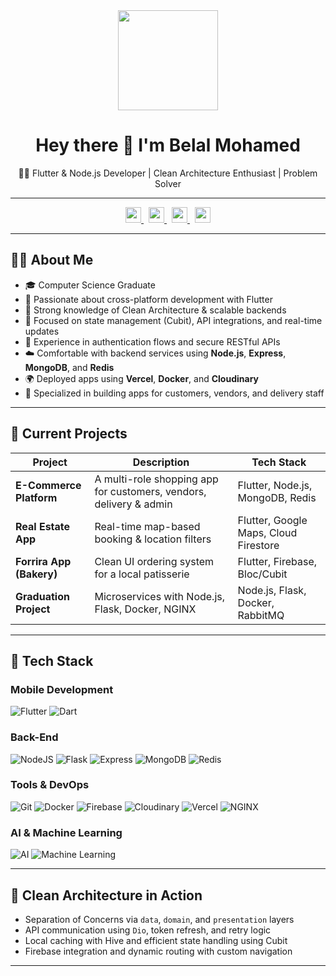 <div align="center">
  <img height="160" src="https://media.giphy.com/media/M9gbBd9nbDrOTu1Mqx/giphy.gif" />
</div>


<h1 align="center">Hey there 👋 I'm Belal Mohamed</h1>

<p align="center">
  🧑‍💻 Flutter & Node.js Developer | Clean Architecture Enthusiast | Problem Solver
</p>

---

<div align="center">
  <a href="mailto:belalma7med@gmail.com" target="_blank" style="margin-right: 8px;">
    <img src="https://img.shields.io/static/v1?message=Gmail&logo=gmail&label=&color=EA4335&logoColor=white&style=for-the-badge" height="25" />
  </a>
  <a href="https://www.linkedin.com/in/belalmohameddev/" target="_blank" style="margin-right: 8px;">
    <img src="https://img.shields.io/static/v1?message=LinkedIn&logo=linkedin&label=&color=0077B5&logoColor=white&style=for-the-badge" height="25" />
  </a>
  <a href="https://www.instagram.com/belalma7med/" target="_blank" style="margin-right: 8px;">
    <img src="https://img.shields.io/static/v1?message=Instagram&logo=instagram&label=&color=E4405F&logoColor=white&style=for-the-badge" height="25" />
  </a>
  <a href="https://www.facebook.com/belalm.agwa" target="_blank">
    <img src="https://img.shields.io/static/v1?message=Facebook&logo=facebook&label=&color=1877F2&logoColor=white&style=for-the-badge" height="25" />
  </a>
</div>



---

## 🧑‍💼 About Me

- 🎓 Computer Science Graduate
- 💙 Passionate about cross-platform development with Flutter
- 🧱 Strong knowledge of Clean Architecture & scalable backends
- 🔄 Focused on state management (Cubit), API integrations, and real-time updates
- 🔐 Experience in authentication flows and secure RESTful APIs
- ☁️ Comfortable with backend services using **Node.js**, **Express**, **MongoDB**, and **Redis**
- 🌍 Deployed apps using **Vercel**, **Docker**, and **Cloudinary**
- 📱 Specialized in building apps for customers, vendors, and delivery staff

---

## 🚀 Current Projects

| Project        | Description                                              | Tech Stack                         |
|----------------|----------------------------------------------------------|-------------------------------------|
| **E-Commerce Platform** | A multi-role shopping app for customers, vendors, delivery & admin | Flutter, Node.js, MongoDB, Redis    |
| **Real Estate App**     | Real-time map-based booking & location filters    | Flutter, Google Maps, Cloud Firestore |
| **Forrira App (Bakery)**| Clean UI ordering system for a local patisserie   | Flutter, Firebase, Bloc/Cubit       |
| **Graduation Project**  | Microservices with Node.js, Flask, Docker, NGINX | Node.js, Flask, Docker, RabbitMQ    |

---

## 🧰 Tech Stack

### Mobile Development
![Flutter](https://img.shields.io/badge/flutter-%2302569B.svg?style=for-the-badge&logo=flutter&logoColor=white)
![Dart](https://img.shields.io/badge/dart-%230175C2.svg?style=for-the-badge&logo=dart&logoColor=white)

### Back-End
![NodeJS](https://img.shields.io/badge/node.js-%2343853D.svg?style=for-the-badge&logo=node.js&logoColor=white)
![Flask](https://img.shields.io/badge/flask-%23000.svg?style=for-the-badge&logo=flask&logoColor=white)  ![Express](https://img.shields.io/badge/express-%23404d59.svg?style=for-the-badge&logo=express&logoColor=white)
![MongoDB](https://img.shields.io/badge/mongodb-%2347A248.svg?style=for-the-badge&logo=mongodb&logoColor=white)
![Redis](https://img.shields.io/badge/redis-%23DD0031.svg?style=for-the-badge&logo=redis&logoColor=white)

### Tools & DevOps
![Git](https://img.shields.io/badge/git-%23F05032.svg?style=for-the-badge&logo=git&logoColor=white)
![Docker](https://img.shields.io/badge/docker-%230db7ed.svg?style=for-the-badge&logo=docker&logoColor=white)
![Firebase](https://img.shields.io/badge/firebase-%23039BE5.svg?style=for-the-badge&logo=firebase)
![Cloudinary](https://img.shields.io/badge/cloudinary-%231681c4.svg?style=for-the-badge&logo=cloudinary&logoColor=white)
![Vercel](https://img.shields.io/badge/vercel-%23000000.svg?style=for-the-badge&logo=vercel&logoColor=white)
![NGINX](https://img.shields.io/badge/nginx-%23009639.svg?style=for-the-badge&logo=nginx&logoColor=white)  


### AI & Machine Learning  
![AI](https://img.shields.io/badge/AI-%230072C6.svg?style=for-the-badge&logo=openai&logoColor=white)  ![Machine Learning](https://img.shields.io/badge/Machine%20Learning-%23FF6F00.svg?style=for-the-badge&logo=scikit-learn&logoColor=white)

---

## 📌 Clean Architecture in Action

- Separation of Concerns via `data`, `domain`, and `presentation` layers
- API communication using `Dio`, token refresh, and retry logic
- Local caching with Hive and efficient state handling using Cubit
- Firebase integration and dynamic routing with custom navigation

---



